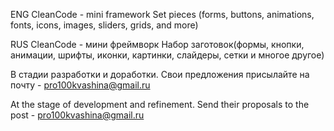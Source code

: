 ENG
CleanCode - mini framework 
Set pieces (forms, buttons, animations, fonts, icons, images, sliders, grids, and more)

RUS
CleanCode - мини фреймворк
Набор заготовок(формы, кнопки, анимации, шрифты, иконки, картинки, слайдеры, сетки и многое другое)


В стадии разработки и доработки. Свои предложения присылайте на почту - pro100kvashina@gmail.ru

At the stage of development and refinement. Send their proposals to the post - pro100kvashina@gmail.ru